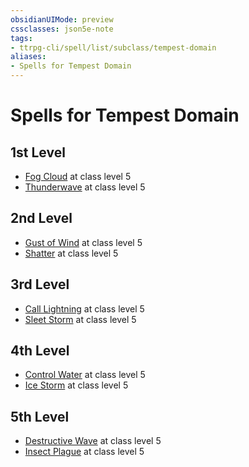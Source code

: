 ```yaml
---
obsidianUIMode: preview
cssclasses: json5e-note
tags:
- ttrpg-cli/spell/list/subclass/tempest-domain
aliases:
- Spells for Tempest Domain
---
```

# Spells for Tempest Domain

## 1st Level

- [Fog Cloud](/3-Mechanics/CLI/Compendium/spells/fog-cloud.md "PHB") at class level 5
- [Thunderwave](/3-Mechanics/CLI/Compendium/spells/thunderwave.md "PHB") at class level 5

## 2nd Level

- [Gust of Wind](/3-Mechanics/CLI/Compendium/spells/gust-of-wind.md "PHB") at class level 5
- [Shatter](/3-Mechanics/CLI/Compendium/spells/shatter.md "PHB") at class level 5

## 3rd Level

- [Call Lightning](/3-Mechanics/CLI/Compendium/spells/call-lightning.md "PHB") at class level 5
- [Sleet Storm](/3-Mechanics/CLI/Compendium/spells/sleet-storm.md "PHB") at class level 5

## 4th Level

- [Control Water](/3-Mechanics/CLI/Compendium/spells/control-water.md "PHB") at class level 5
- [Ice Storm](/3-Mechanics/CLI/Compendium/spells/ice-storm.md "PHB") at class level 5

## 5th Level

- [Destructive Wave](/3-Mechanics/CLI/Compendium/spells/destructive-wave.md "PHB") at class level 5
- [Insect Plague](/3-Mechanics/CLI/Compendium/spells/insect-plague.md "PHB") at class level 5
